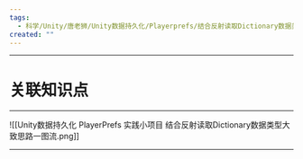 ```yaml
---
tags:
  - 科学/Unity/唐老狮/Unity数据持久化/Playerprefs/结合反射读取Dictionary数据类型
created: ""
---
```


---
# 关联知识点



---

![[Unity数据持久化 PlayerPrefs 实践小项目 结合反射读取Dictionary数据类型大致思路一图流.png]]


---
